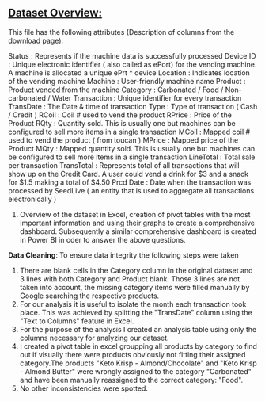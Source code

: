 ## <ins>Dataset Overview:</ins>



This file has the following attributes (Description of columns from the download page).

Status : Represents if the machine data is successfully processed
Device ID : Unique electronic identifier ( also called as ePort) for the vending machine. A machine is allocated a unique ePrt * device
Location : Indicates location of the vending machine
Machine : User-friendly machine name
Product : Product vended from the machine
Category : Carbonated / Food / Non-carbonated / Water
Transaction : Unique identifier for every transaction
TransDate : The Date & time of transaction
Type : Type of transaction ( Cash / Credit )
RCoil : Coil # used to vend the product
RPrice : Price of the Product
RQty : Quantity sold. This is usually one but machines can be configured to sell more items in a single transaction
MCoil : Mapped coil # used to vend the product ( from toucan )
MPrice : Mapped price of the Product
MQty : Mapped quantity sold. This is usually one but machines can be configured to sell more items in a single transaction
LineTotal : Total sale per transaction
TransTotal : Represents total of all transactions that will show up on the Credit Card. A user could vend a drink for $3 and a snack for $1.5 making a total of $4.50
Prcd Date : Date when the transaction was processed by SeedLive ( an entity that is used to aggregate all transactions electronically )


1. Overview of the dataset in Excel, creation of pivot tables with the most important information and using their graphs to create a comprehensive dashboard. Subsequently a similar comprehensive dashboard is created in Power BI in oder to answer the above questions.

**Data Cleaning**:
To ensure data integrity the following steps were taken
1. There are blank cells in the Category column in the original dataset and 3 lines with both Category and Product blank. Those 3 lines are not taken into account, the missing category items were filled manually by Google searching the respective products. 
2. For our analysis it is useful to isolate the month each transaction took place. This was achieved by splitting the "TransDate" column using the "Text to Columns" feature in Excel.
3. For the purpose of the analysis I created an analysis table using only the columns necessary for analyzing our dataset.
4. I created a pivot table in excel groupping all products by category to find out if visually there were products obviously not fitting their assigned category.The products "Keto Krisp - Almond/Chocolate" and "Keto Krisp - Almond Butter" were wrongly assigned to the category "Carbonated" and have been manually reassigned to the correct category: "Food". 
5. No other inconsistencies were spotted.
